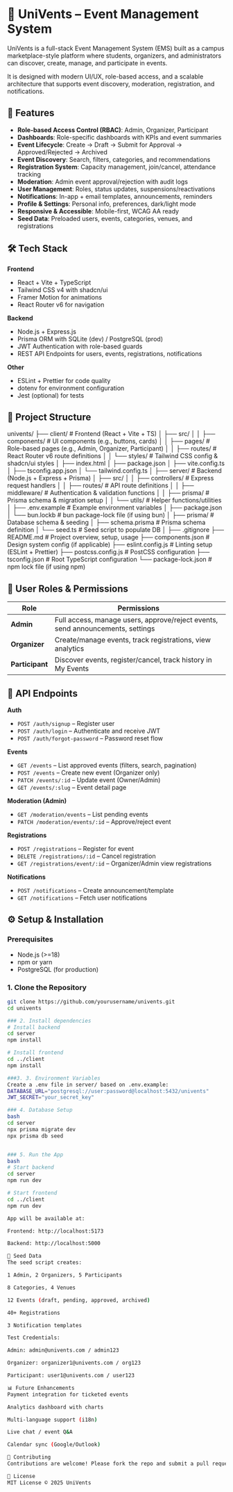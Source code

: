 # 🎉 UniVents – Event Management System

UniVents is a full-stack Event Management System (EMS) built as a campus marketplace-style platform where students, organizers, and administrators can discover, create, manage, and participate in events.

It is designed with modern UI/UX, role-based access, and a scalable architecture that supports event discovery, moderation, registration, and notifications.

## 🚀 Features

- **Role-based Access Control (RBAC)**: Admin, Organizer, Participant
- **Dashboards**: Role-specific dashboards with KPIs and event summaries
- **Event Lifecycle**: Create → Draft → Submit for Approval → Approved/Rejected → Archived
- **Event Discovery**: Search, filters, categories, and recommendations
- **Registration System**: Capacity management, join/cancel, attendance tracking
- **Moderation**: Admin event approval/rejection with audit logs
- **User Management**: Roles, status updates, suspensions/reactivations
- **Notifications**: In-app + email templates, announcements, reminders
- **Profile & Settings**: Personal info, preferences, dark/light mode
- **Responsive & Accessible**: Mobile-first, WCAG AA ready
- **Seed Data**: Preloaded users, events, categories, venues, and registrations

## 🛠️ Tech Stack

**Frontend**
- React + Vite + TypeScript
- Tailwind CSS v4 with shadcn/ui
- Framer Motion for animations
- React Router v6 for navigation

**Backend**
- Node.js + Express.js
- Prisma ORM with SQLite (dev) / PostgreSQL (prod)
- JWT Authentication with role-based guards
- REST API Endpoints for users, events, registrations, notifications

**Other**
- ESLint + Prettier for code quality
- dotenv for environment configuration
- Jest (optional) for tests

## 📂 Project Structure
univents/
├── client/                  # Frontend (React + Vite + TS)
│   ├── src/
│   │   ├── components/      # UI components (e.g., buttons, cards)
│   │   ├── pages/           # Role-based pages (e.g., Admin, Organizer, Participant)
│   │   ├── routes/          # React Router v6 route definitions
│   │   └── styles/          # Tailwind CSS config & shadcn/ui styles
│   ├── index.html
│   ├── package.json
│   ├── vite.config.ts
│   ├── tsconfig.app.json
│   └── tailwind.config.ts
│
├── server/                  # Backend (Node.js + Express + Prisma)
│   ├── src/
│   │   ├── controllers/     # Express request handlers
│   │   ├── routes/          # API route definitions
│   │   ├── middleware/      # Authentication & validation functions
│   │   ├── prisma/          # Prisma schema & migration setup
│   │   └── utils/           # Helper functions/utilities
│   ├── .env.example         # Example environment variables
│   ├── package.json
│   └── bun.lockb            # bun package-lock file (if using bun)
│
├── prisma/                  # Database schema & seeding
│   ├── schema.prisma        # Prisma schema definition
│   └── seed.ts              # Seed script to populate DB
│
├── .gitignore
├── README.md                # Project overview, setup, usage
├── components.json          # Design system config (if applicable)
├── eslint.config.js         # Linting setup (ESLint + Prettier)
├── postcss.config.js        # PostCSS configuration
├── tsconfig.json            # Root TypeScript configuration
└── package-lock.json        # npm lock file (if using npm)


## 🔑 User Roles & Permissions

| Role | Permissions |
|------|-------------|
| **Admin** | Full access, manage users, approve/reject events, send announcements, settings |
| **Organizer** | Create/manage events, track registrations, view analytics |
| **Participant** | Discover events, register/cancel, track history in My Events |

## 📜 API Endpoints

**Auth**
- `POST /auth/signup` – Register user
- `POST /auth/login` – Authenticate and receive JWT
- `POST /auth/forgot-password` – Password reset flow

**Events**
- `GET /events` – List approved events (filters, search, pagination)
- `POST /events` – Create new event (Organizer only)
- `PATCH /events/:id` – Update event (Owner/Admin)
- `GET /events/:slug` – Event detail page

**Moderation (Admin)**
- `GET /moderation/events` – List pending events
- `PATCH /moderation/events/:id` – Approve/reject event

**Registrations**
- `POST /registrations` – Register for event
- `DELETE /registrations/:id` – Cancel registration
- `GET /registrations/event/:id` – Organizer/Admin view registrations

**Notifications**
- `POST /notifications` – Create announcement/template
- `GET /notifications` – Fetch user notifications

## ⚙️ Setup & Installation

### Prerequisites
- Node.js (>=18)
- npm or yarn
- PostgreSQL (for production)

### 1. Clone the Repository
```bash
git clone https://github.com/yourusername/univents.git
cd univents

### 2. Install dependencies
# Install backend
cd server
npm install

# Install frontend
cd ../client
npm install

###3. 3. Environment Variables
Create a .env file in server/ based on .env.example:
DATABASE_URL="postgresql://user:password@localhost:5432/univents"
JWT_SECRET="your_secret_key"

### 4. Database Setup
bash
cd server
npx prisma migrate dev
npx prisma db seed


### 5. Run the App
bash
# Start backend
cd server
npm run dev

# Start frontend
cd ../client
npm run dev

App will be available at:

Frontend: http://localhost:5173

Backend: http://localhost:5000

🌱 Seed Data
The seed script creates:

1 Admin, 2 Organizers, 5 Participants

8 Categories, 4 Venues

12 Events (draft, pending, approved, archived)

40+ Registrations

3 Notification templates

Test Credentials:

Admin: admin@univents.com / admin123

Organizer: organizer1@univents.com / org123

Participant: user1@univents.com / user123

📊 Future Enhancements
Payment integration for ticketed events

Analytics dashboard with charts

Multi-language support (i18n)

Live chat / event Q&A

Calendar sync (Google/Outlook)

🤝 Contributing
Contributions are welcome! Please fork the repo and submit a pull request.

📜 License
MIT License © 2025 UniVents

